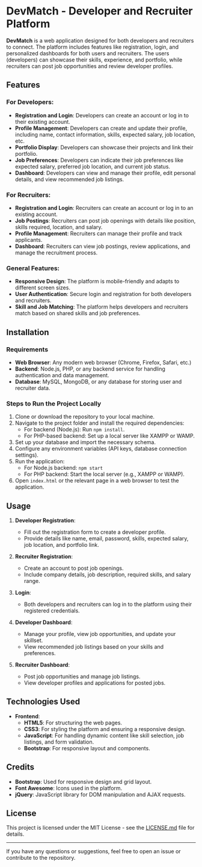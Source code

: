 # DevMatch - Developer and Recruiter Platform

**DevMatch** is a web application designed for both developers and recruiters to connect. The platform includes features like registration, login, and personalized dashboards for both users and recruiters. The users (developers) can showcase their skills, experience, and portfolio, while recruiters can post job opportunities and review developer profiles.

## Features

### For Developers:
- **Registration and Login**: Developers can create an account or log in to their existing account.
- **Profile Management**: Developers can create and update their profile, including name, contact information, skills, expected salary, job location, etc.
- **Portfolio Display**: Developers can showcase their projects and link their portfolio.
- **Job Preferences**: Developers can indicate their job preferences like expected salary, preferred job location, and current job status.
- **Dashboard**: Developers can view and manage their profile, edit personal details, and view recommended job listings.

### For Recruiters:
- **Registration and Login**: Recruiters can create an account or log in to an existing account.
- **Job Postings**: Recruiters can post job openings with details like position, skills required, location, and salary.
- **Profile Management**: Recruiters can manage their profile and track applicants.
- **Dashboard**: Recruiters can view job postings, review applications, and manage the recruitment process.

### General Features:
- **Responsive Design**: The platform is mobile-friendly and adapts to different screen sizes.
- **User Authentication**: Secure login and registration for both developers and recruiters.
- **Skill and Job Matching**: The platform helps developers and recruiters match based on shared skills and job preferences.

## Installation

### Requirements
- **Web Browser**: Any modern web browser (Chrome, Firefox, Safari, etc.)
- **Backend**: Node.js, PHP, or any backend service for handling authentication and data management.
- **Database**: MySQL, MongoDB, or any database for storing user and recruiter data.

### Steps to Run the Project Locally
1. Clone or download the repository to your local machine.
2. Navigate to the project folder and install the required dependencies:
   - For backend (Node.js): Run `npm install`.
   - For PHP-based backend: Set up a local server like XAMPP or WAMP.
3. Set up your database and import the necessary schema.
4. Configure any environment variables (API keys, database connection settings).
5. Run the application:
   - For Node.js backend: `npm start`
   - For PHP backend: Start the local server (e.g., XAMPP or WAMP).
6. Open `index.html` or the relevant page in a web browser to test the application.


## Usage

1. **Developer Registration**:
   - Fill out the registration form to create a developer profile.
   - Provide details like name, email, password, skills, expected salary, job location, and portfolio link.

2. **Recruiter Registration**:
   - Create an account to post job openings.
   - Include company details, job description, required skills, and salary range.

3. **Login**:
   - Both developers and recruiters can log in to the platform using their registered credentials.

4. **Developer Dashboard**:
   - Manage your profile, view job opportunities, and update your skillset.
   - View recommended job listings based on your skills and preferences.

5. **Recruiter Dashboard**:
   - Post job opportunities and manage job listings.
   - View developer profiles and applications for posted jobs.

## Technologies Used

- **Frontend**: 
  - **HTML5**: For structuring the web pages.
  - **CSS3**: For styling the platform and ensuring a responsive design.
  - **JavaScript**: For handling dynamic content like skill selection, job listings, and form validation.
  - **Bootstrap**: For responsive layout and components.

## Credits

- **Bootstrap**: Used for responsive design and grid layout.
- **Font Awesome**: Icons used in the platform.
- **jQuery**: JavaScript library for DOM manipulation and AJAX requests.

## License

This project is licensed under the MIT License - see the [LICENSE.md](LICENSE.md) file for details.

---

If you have any questions or suggestions, feel free to open an issue or contribute to the repository.


